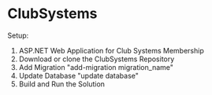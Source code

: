 # ClubSystems

Setup:
1. ASP.NET Web Application for Club Systems Membership
2. Download or clone the ClubSystems Repository 
3. Add Migration "add-migration migration_name"
4. Update Database "update database"
5. Build and Run the Solution 
